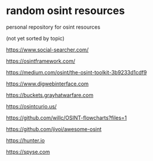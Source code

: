 # random osint resources
personal repository for osint resources

(not yet sorted by topic)





https://www.social-searcher.com/

https://osintframework.com/

https://medium.com/osint/the-osint-toolkit-3b9233d1cdf9

https://www.digwebinterface.com

https://buckets.grayhatwarfare.com

https://osintcurio.us/

https://github.com/willc/OSINT-flowcharts?files=1

https://github.com/jivoi/awesome-osint

https://hunter.io

https://spyse.com

